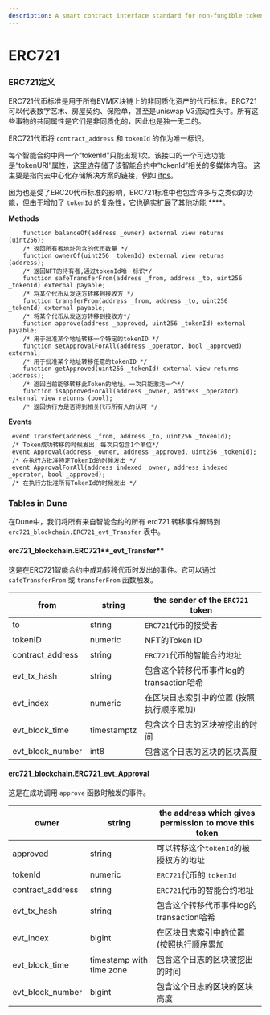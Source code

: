 ```yaml
---
description: A smart contract interface standard for non-fungible tokens.
---
```


# ERC721

### **ERC721定义**

ERC721代币标准是用于所有EVM区块链上的非同质化资产的代币标准。ERC721可以代表数字艺术、房屋契约、保险单，甚至是uniswap V3流动性头寸。所有这些事物的共同属性是它们是非同质化的，因此也是独一无二的。

ERC721代币将 `contract_address` 和 `tokenId` 的作为唯一标识。

每个智能合约中同一个“tokenId”只能出现1次。该接口的一个可选功能是“tokenURI”属性，这里边存储了该智能合约中“tokenId”相关的多媒体内容。 这主要是指向去中心化存储解决方案的链接，例如 [ifps](https://ipfs.io)。

因为也是受了ERC20代币标准的影响，ERC721标准中也包含许多与之类似的功能，但由于增加了 `tokenId` 的复杂性，它也确实扩展了其他功能 \*\*\*\*。

**Methods**

```solidity
    function balanceOf(address _owner) external view returns (uint256); 
    /* 返回所有者地址包含的代币数量 */
    function ownerOf(uint256 _tokenId) external view returns (address);
    /* 返回NFT的持有者,通过tokenId唯一标识*/
    function safeTransferFrom(address _from, address _to, uint256 _tokenId) external payable;
    /* 将某个代币从发送方转移到接收方 */
    function transferFrom(address _from, address _to, uint256 _tokenId) external payable;
    /* 将某个代币从发送方转移到接收方*/
    function approve(address _approved, uint256 _tokenId) external payable;
    /* 用于批准某个地址转移一个特定的tokenID */
    function setApprovalForAll(address _operator, bool _approved) external;
    /* 用于批准某个地址转移任意的tokenID */
    function getApproved(uint256 _tokenId) external view returns (address);
    /* 返回当前能够转移此Token的地址。一次只能激活一个*/
    function isApprovedForAll(address _owner, address _operator) external view returns (bool);
    /* 返回执行方是否得到相关代币所有人的认可 */
```

**Events**

```solidity
 event Transfer(address _from, address _to, uint256 _tokenId);
 /* Token成功转移的时候发出，每次只包含1个单位*/
 event Approval(address _owner, address _approved, uint256 _tokenId);
 /* 在执行方批准特定TokenId的时候发出 */
 event ApprovalForAll(address indexed _owner, address indexed _operator, bool _approved);
 /* 在执行方批准所有TokenId的时候发出 */
```

### **Tables in Dune**

在Dune中，我们将所有来自智能合约的所有 erc721 转移事件解码到 `erc721_blockchain.ERC721_evt_Transfer` 表中。

#### erc721\_blockchain.ERC721**\_evt\_Transfer**

这是在ERC721智能合约中成功转移代币时发出的事件。它可以通过 `safeTransferFrom` 或 `transferFrom` 函数触发。

| from               | string      | the sender of the `ERC721` token                                                       |
| ------------------ | ----------- | -------------------------------------------------------------------------------------- |
| to                 | string      | `ERC721`代币的接受者                                              |
| tokenID            | numeric     | NFT的Token ID
| contract\_address  | string      | `ERC721`代币的智能合约地址
| evt\_tx\_hash      | string      | 包含这个转移代币事件log的transaction哈希                                  |
| evt\_index         | numeric     | 在区块日志索引中的位置 (按照执行顺序累加) |
| evt\_block\_time   | timestamptz | 包含这个日志的区块被挖出的时间                     |
| evt\_block\_number | int8        | 包含这个日志的区块的区块高度                                                           |

#### erc721\_blockchain.ERC721\_evt\_Approval

这是在成功调用 `approve` 函数时触发的事件。

| owner              | string                   | the address which gives permission to move this token                                  |
| ------------------ | ------------------------ | -------------------------------------------------------------------------------------- |
| approved           | string                   | 可以转移这个`tokenId`的被授权方的地址                          |
| tokenId            | numeric                  | `ERC721`代币的 `tokenId`                                                               |
| contract\_address  | string                   | `ERC721`代币的智能合约地址                                          |
| evt\_tx\_hash      | string                   | 包含这个转移代币事件log的transaction哈希                                       |
| evt\_index         | bigint                   | 在区块日志索引中的位置 (按照执行顺序累加|
| evt\_block\_time   | timestamp with time zone | 包含这个日志的区块被挖出的时间                     |
| evt\_block\_number | bigint                   | 包含这个日志的区块的区块高度                               |
